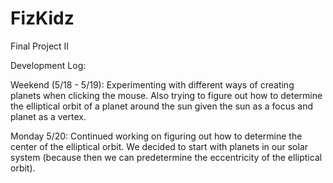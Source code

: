 # FizKidz
Final Project II


Development Log:

Weekend (5/18 - 5/19): Experimenting with different ways of creating planets when clicking the mouse. Also trying to figure out how to determine the elliptical orbit of a planet around the sun given the sun as a focus and planet as a vertex.

Monday 5/20: Continued working on figuring out how to determine the center of the elliptical orbit. We decided to start with planets in our solar system (because then we can predetermine the eccentricity of the elliptical orbit).
